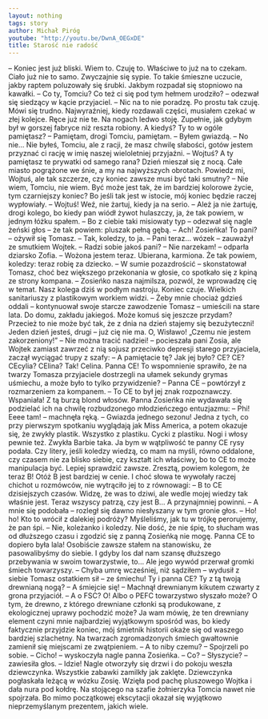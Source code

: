 ```yaml
---
layout: nothing
tags: story
author: Michał Piróg
youtube: "http://youtu.be/DwnA_OEGxDE"
title: Starość nie radość
---
```

– Koniec jest już bliski. Wiem to. Czuję to. Właściwe to już na to czekam. Ciało już nie to samo. Zwyczajnie się sypie. To takie śmieszne uczucie, jakby raptem poluzowały się śrubki. Jakbym rozpadał się stopniowo na kawałki.
– Co ty, Tomciu? Co też ci się pod tym hełmem urodziło? – odezwał się siedzący w kącie przyjaciel.
– Nic na to nie poradzę. Po prostu tak czuję. Mówi się trudno. Najwyraźniej, kiedy rozdawali części, musiałem czekać w złej kolejce. Ręce już nie te. Na nogach ledwo stoję. Zupełnie, jak gdybym był w gorszej fabryce niż reszta robiony. A kiedyś? Ty to w ogóle pamiętasz?
– Pamiętam, drogi Tomciu, pamiętam.
– Byłem gwiazdą.
– No nie… Nie byłeś, Tomciu, ale z racji, że masz chwilę słabości, gotów jestem przyznać ci rację w imię naszej wieloletniej przyjaźni.
– Wojtuś? A ty pamiętasz te prywatki od samego rana? Dzień mieszał się z nocą. Całe miasto pogrążone we śnie, a my na najwyższych obrotach. Powiedz mi, Wojtuś, ale tak szczerze, czy koniec zawsze musi być taki smutny?
– Nie wiem, Tomciu, nie wiem. Być może jest tak, że im bardziej kolorowe życie, tym czarniejszy koniec? Bo jeśli tak jest w istocie, mój koniec będzie raczej wypłowiały.
– Wojtuś! Weź, nie żartuj, kiedy ja na serio.
– Ależ ja nie żartuję, drogi kolego, bo kiedy pan wiódł żywot hulaszczy, ja, że tak powiem, w jednym łóżku spałem.
– Bo z ciebie taki misiowaty typ – odezwał się nagle żeński głos – że tak powiem: pluszak pełną gębą.
– Ach! Zosieńka! To pani? – ożywił się Tomasz.
– Tak, koledzy, to ja.
– Pani teraz… wózek – zauważył ze smutkiem Wojtek. – Radzi sobie jakoś pani?
– Nie narzekam! – odparła dziarsko Zofia. – Wożona jestem teraz. Ubierana, karmiona. Że tak powiem, koledzy: teraz robię za dziecko.
– W sumie pozazdrościć – skonstatował Tomasz, choć bez większego przekonania w głosie, co spotkało się z kpiną ze strony kompana.
– Zosieńko nasza najmilsza, pozwól, że wprowadzę cię w temat. Nasz kolega dziś w podłym nastroju. Koniec czuje. Wielkich sanitariuszy z plastikowym workiem widzi.
– Żeby mnie chociaż gdzieś oddali – kontynuował swoje starcze zawodzenie Tomasz – umieścili na stare lata. Do domu, zakładu jakiegoś. Może komuś się jeszcze przydam? Przecież to nie może być tak, że z dnia na dzień stajemy się bezużyteczni! Jeden dzień jesteś, drugi – już cię nie ma. O, Wisławo! „Czemu nie jestem zakorzeniony!”
– Nie można tracić nadziei! – pocieszała pani Zosia, ale Wojtek zamiast zawrzeć z nią sojusz przeciwko depresji starego przyjaciela, zaczął wyciągać trupy z szafy:
– A pamiętacie tę? Jak jej było? CE? CE? CEcylia? CElina? Tak! Celina. Panna CE!
To wspomnienie sprawiło, że na twarzy Tomasza przyjaciele dostrzegli na ułamek sekundy grymas uśmiechu, a może było to tylko przywidzenie?
– Panna CE – powtórzył z rozmarzeniem za kompanem. – To CE to był jej znak rozpoznawczy. Wspaniała! Z tą burzą blond włosów.
Panna Zosieńka nie wydawała się podzielać ich na chwilę rozbudzonego młodzieńczego entuzjazmu:
– Phi! Eeee tam! – machnęła ręką. – Gwiazda jednego sezonu! Jedna z tych, co przy pierwszym spotkaniu wyglądają jak Miss America, a potem okazuje się, że zwykły plastik. Wszystko z plastiku. Cycki z plastiku. Nogi i włosy pewnie też. Zwykła Barbie taka. Ja bym w wątpliwość te panny CE rysy podała. Czy litery, jeśli koledzy wiedzą, co mam na myśli, równo oddalone, czy czasem nie za blisko siebie, czy kształt ich właściwy, bo to CE to może manipulacja być. Lepiej sprawdzić zawsze. Zresztą, powiem kolegom, że teraz B! Otóż B jest bardziej w cenie.
I choć słowa te wywołały raczej chichot u rozmówców, nie wytrąciło jej to z równowagi:
– B to CE dzisiejszych czasów. Widzę, że was to dziwi, ale wedle mojej wiedzy tak właśnie jest. Teraz wszyscy patrzą, czy jest B… A przynajmniej powinni.
– A mnie się podobała – rozległ się dawno niesłyszany w tym gronie głos.
– Ho! ho! Kto to wrócił z dalekiej podróży? Myśleliśmy, jak tu w trójkę perorujemy, że pan śpi.
– Nie, koleżanko i koledzy. Nie dość, że nie śpię, to słucham was od dłuższego czasu i zgodzić się z panną Zosieńką nie mogę. Panna CE to dopiero była lala! Osobiście zawsze stałem na stanowisku, że pasowalibyśmy do siebie. I gdyby los dał nam szansę dłuższego przebywania w swoim towarzystwie, to…
Ale jego wywód przerwał gromki śmiech towarzyszy.
– Chyba umrę wcześniej, niż sądziłem – wydusił z siebie Tomasz ostatkiem sił – ze śmiechu! Ty i panna CE? Ty z tą twoją drewnianą nogą?
– A śmiejcie się! – Machnął drewnianym kikutem czwarty z grona przyjaciół. – A o FSC? O! Albo o PEFC towarzystwo słyszało może? O tym, że drewno, z którego drewniane członki są produkowane, z ekologicznej uprawy pochodzić może? Ja wam mówię, że ten drewniany element czyni mnie najbardziej wyjątkowym spośród was, bo kiedy faktycznie przyjdzie koniec, mój śmietnik historii okaże się od waszego bardziej szlachetny.
Na twarzach zgromadzonych śmiech gwałtownie zamienił się miejscami ze zwątpieniem.
– A to niby czemu? – Spojrzeli po sobie.
– Cicho! – wyskoczyła nagle panna Zosieńka.
– Co?
– Słyszycie? – zawiesiła głos. – Idzie!
Nagle otworzyły się drzwi i do pokoju weszła dziewczynka. Wszystkie zabawki zamilkły jak zaklęte. Dziewczynka pogłaskała leżącą w wózku Zosię. Wzięła pod pachę pluszowego Wojtka i dała nura pod kołdrę. Na stojącego na szafie żołnierzyka Tomcia nawet nie spojrzała. Bo mimo początkowej ekscytacji okazał się wyjątkowo nieprzemyślanym prezentem, jakich wiele.
